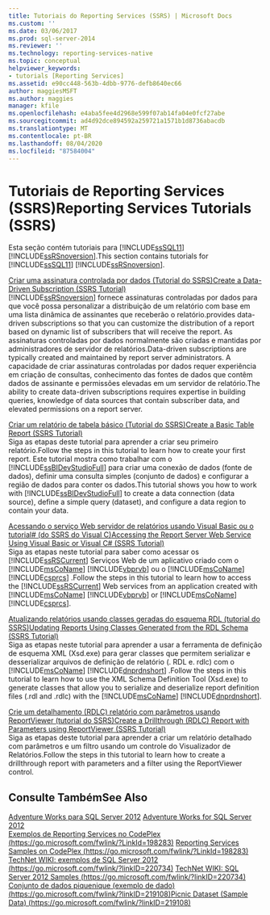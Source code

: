 ```yaml
---
title: Tutoriais do Reporting Services (SSRS) | Microsoft Docs
ms.custom: ''
ms.date: 03/06/2017
ms.prod: sql-server-2014
ms.reviewer: ''
ms.technology: reporting-services-native
ms.topic: conceptual
helpviewer_keywords:
- tutorials [Reporting Services]
ms.assetid: e90cc448-563b-4dbb-9776-defb8640ec66
author: maggiesMSFT
ms.author: maggies
manager: kfile
ms.openlocfilehash: e4aba5fee4d2968e599f07ab14fa04e0fcf27abe
ms.sourcegitcommit: ad4d92dce894592a259721a1571b1d8736abacdb
ms.translationtype: MT
ms.contentlocale: pt-BR
ms.lasthandoff: 08/04/2020
ms.locfileid: "87584004"
---
```

# <a name="reporting-services-tutorials-ssrs"></a><span data-ttu-id="36bb6-102">Tutoriais de Reporting Services (SSRS)</span><span class="sxs-lookup"><span data-stu-id="36bb6-102">Reporting Services Tutorials (SSRS)</span></span>
  <span data-ttu-id="36bb6-103">Esta seção contém tutoriais para [!INCLUDE[ssSQL11](../includes/sssql11-md.md)] [!INCLUDE[ssRSnoversion](../includes/ssrsnoversion-md.md)].</span><span class="sxs-lookup"><span data-stu-id="36bb6-103">This section contains tutorials for [!INCLUDE[ssSQL11](../includes/sssql11-md.md)] [!INCLUDE[ssRSnoversion](../includes/ssrsnoversion-md.md)].</span></span>  
  
 [<span data-ttu-id="36bb6-104">Criar uma assinatura controlada por dados &#40;Tutorial do SSRS&#41;</span><span class="sxs-lookup"><span data-stu-id="36bb6-104">Create a Data-Driven Subscription &#40;SSRS Tutorial&#41;</span></span>](create-a-data-driven-subscription-ssrs-tutorial.md)  
 [!INCLUDE[ssRSnoversion](../includes/ssrsnoversion-md.md)] <span data-ttu-id="36bb6-105">fornece assinaturas controladas por dados para que você possa personalizar a distribuição de um relatório com base em uma lista dinâmica de assinantes que receberão o relatório.</span><span class="sxs-lookup"><span data-stu-id="36bb6-105">provides data-driven subscriptions so that you can customize the distribution of a report based on dynamic list of subscribers that will receive the report.</span></span> <span data-ttu-id="36bb6-106">As assinaturas controladas por dados normalmente são criadas e mantidas por administradores de servidor de relatórios.</span><span class="sxs-lookup"><span data-stu-id="36bb6-106">Data-driven subscriptions are typically created and maintained by report server administrators.</span></span> <span data-ttu-id="36bb6-107">A capacidade de criar assinaturas controladas por dados requer experiência em criação de consultas, conhecimento das fontes de dados que contêm dados de assinante e permissões elevadas em um servidor de relatório.</span><span class="sxs-lookup"><span data-stu-id="36bb6-107">The ability to create data-driven subscriptions requires expertise in building queries, knowledge of data sources that contain subscriber data, and elevated permissions on a report server.</span></span>  
  
 [<span data-ttu-id="36bb6-108">Criar um relatório de tabela básico &#40;Tutorial do SSRS&#41;</span><span class="sxs-lookup"><span data-stu-id="36bb6-108">Create a Basic Table Report &#40;SSRS Tutorial&#41;</span></span>](create-a-basic-table-report-ssrs-tutorial.md)  
 <span data-ttu-id="36bb6-109">Siga as etapas deste tutorial para aprender a criar seu primeiro relatório.</span><span class="sxs-lookup"><span data-stu-id="36bb6-109">Follow the steps in this tutorial to learn how to create your first report.</span></span> <span data-ttu-id="36bb6-110">Este tutorial mostra como trabalhar com o [!INCLUDE[ssBIDevStudioFull](../includes/ssbidevstudiofull-md.md)] para criar uma conexão de dados (fonte de dados), definir uma consulta simples (conjunto de dados) e configurar a região de dados para conter os dados.</span><span class="sxs-lookup"><span data-stu-id="36bb6-110">This tutorial shows you how to work with [!INCLUDE[ssBIDevStudioFull](../includes/ssbidevstudiofull-md.md)] to create a data connection (data source), define a simple query (dataset), and configure a data region to contain your data.</span></span>  
  
 [<span data-ttu-id="36bb6-111">Acessando o serviço Web servidor de relatórios usando Visual Basic ou o tutorial&#35; &#40;do SSRS do Visual C&#41;</span><span class="sxs-lookup"><span data-stu-id="36bb6-111">Accessing the Report Server Web Service Using Visual Basic or Visual C&#35; &#40;SSRS Tutorial&#41;</span></span>](../tutorials/access-report-server-web-service-vb-vcsharp-ssrs-tutorial.md)  
 <span data-ttu-id="36bb6-112">Siga as etapas neste tutorial para saber como acessar os [!INCLUDE[ssRSCurrent](../includes/ssrscurrent-md.md)] Serviços Web de um aplicativo criado com o [!INCLUDE[msCoName](../includes/msconame-md.md)] [!INCLUDE[vbprvb](../includes/vbprvb-md.md)] ou o [!INCLUDE[msCoName](../includes/msconame-md.md)] [!INCLUDE[csprcs](../includes/csprcs-md.md)] .</span><span class="sxs-lookup"><span data-stu-id="36bb6-112">Follow the steps in this tutorial to learn how to access the [!INCLUDE[ssRSCurrent](../includes/ssrscurrent-md.md)] Web services from an application created with [!INCLUDE[msCoName](../includes/msconame-md.md)] [!INCLUDE[vbprvb](../includes/vbprvb-md.md)] or [!INCLUDE[msCoName](../includes/msconame-md.md)] [!INCLUDE[csprcs](../includes/csprcs-md.md)].</span></span>  
  
 [<span data-ttu-id="36bb6-113">Atualizando relatórios usando classes geradas do esquema RDL &#40;tutorial do SSRS&#41;</span><span class="sxs-lookup"><span data-stu-id="36bb6-113">Updating Reports Using Classes Generated from the RDL Schema &#40;SSRS Tutorial&#41;</span></span>](../tutorials/updating-reports-using-classes-generated-from-the-rdl-schema-ssrs-tutorial.md)  
 <span data-ttu-id="36bb6-114">Siga as etapas neste tutorial para aprender a usar a ferramenta de definição de esquema XML (Xsd.exe) para gerar classes que permitem serializar e desserializar arquivos de definição de relatório (. RDL e. rdlc) com o [!INCLUDE[msCoName](../includes/msconame-md.md)] [!INCLUDE[dnprdnshort](../includes/dnprdnshort-md.md)] .</span><span class="sxs-lookup"><span data-stu-id="36bb6-114">Follow the steps in this tutorial to learn how to use the XML Schema Definition Tool (Xsd.exe) to generate classes that allow you to serialize and deserialize report definition files (.rdl and .rdlc) with the [!INCLUDE[msCoName](../includes/msconame-md.md)] [!INCLUDE[dnprdnshort](../includes/dnprdnshort-md.md)].</span></span>  
  
 [<span data-ttu-id="36bb6-115">Crie um detalhamento &#40;RDLC&#41; relatório com parâmetros usando ReportViewer &#40;tutorial do SSRS&#41;</span><span class="sxs-lookup"><span data-stu-id="36bb6-115">Create a Drillthrough &#40;RDLC&#41; Report with Parameters using ReportViewer &#40;SSRS Tutorial&#41;</span></span>](create-drillthrough-rdlc-report-with-parameters-reportviewer.md)  
 <span data-ttu-id="36bb6-116">Siga as etapas deste tutorial para aprender a criar um relatório detalhado com parâmetros e um filtro usando um controle do Visualizador de Relatórios.</span><span class="sxs-lookup"><span data-stu-id="36bb6-116">Follow the steps in this tutorial to learn how to create a drillthrough report with parameters and a filter using the ReportViewer control.</span></span>  
  
## <a name="see-also"></a><span data-ttu-id="36bb6-117">Consulte Também</span><span class="sxs-lookup"><span data-stu-id="36bb6-117">See Also</span></span>  
 <span data-ttu-id="36bb6-118">[Adventure Works para SQL Server 2012](https://go.microsoft.com/fwlink/?LinkId=245471) </span><span class="sxs-lookup"><span data-stu-id="36bb6-118">[Adventure Works for SQL Server 2012](https://go.microsoft.com/fwlink/?LinkId=245471) </span></span>  
 <span data-ttu-id="36bb6-119">[Exemplos de Reporting Services no CodePlex (https://go.microsoft.com/fwlink/?LinkId=198283)](https://go.microsoft.com/fwlink/?LinkId=198283) </span><span class="sxs-lookup"><span data-stu-id="36bb6-119">[Reporting Services Samples on CodePlex (https://go.microsoft.com/fwlink/?LinkId=198283)](https://go.microsoft.com/fwlink/?LinkId=198283) </span></span>  
 <span data-ttu-id="36bb6-120">[TechNet WIKI: exemplos de SQL Server 2012 (https://go.microsoft.com/fwlink/?linkID=220734)](https://go.microsoft.com/fwlink/?linkID=220734) </span><span class="sxs-lookup"><span data-stu-id="36bb6-120">[TechNet WIKI: SQL Server 2012 Samples (https://go.microsoft.com/fwlink/?linkID=220734)](https://go.microsoft.com/fwlink/?linkID=220734) </span></span>  
 [<span data-ttu-id="36bb6-121">Conjunto de dados piquenique (exemplo de dado) (https://go.microsoft.com/fwlink/?linkID=219108)</span><span class="sxs-lookup"><span data-stu-id="36bb6-121">Picnic Dataset (Sample Data) (https://go.microsoft.com/fwlink/?linkID=219108)</span></span>](https://go.microsoft.com/fwlink/?linkID=219108)  
  
  
